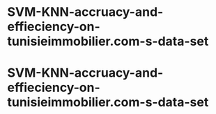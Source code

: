 # SVM-KNN-accruacy-and-effieciency-on-tunisieimmobilier.com-s-data-set
# SVM-KNN-accruacy-and-effieciency-on-tunisieimmobilier.com-s-data-set
